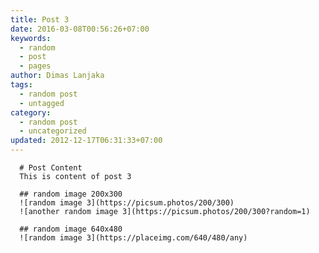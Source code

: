 ```yaml
---
title: Post 3
date: 2016-03-08T00:56:26+07:00
keywords:
  - random
  - post
  - pages
author: Dimas Lanjaka
tags:
  - random post
  - untagged
category:
  - random post
  - uncategorized
updated: 2012-12-17T06:31:33+07:00
---
```


      # Post Content
      This is content of post 3

      ## random image 200x300
      ![random image 3](https://picsum.photos/200/300)
      ![another random image 3](https://picsum.photos/200/300?random=1)

      ## random image 640x480
      ![random image 3](https://placeimg.com/640/480/any)
      